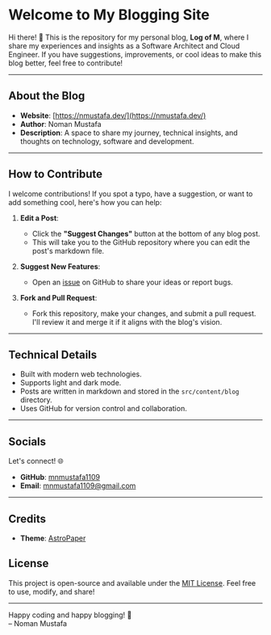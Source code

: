 # Welcome to My Blogging Site

Hi there! 👋 This is the repository for my personal blog, **Log of M**, where I share my experiences and insights as a Software Architect and Cloud Engineer. If you have suggestions, improvements, or cool ideas to make this blog better, feel free to contribute!

---

## About the Blog
- **Website**: [https://nmustafa.dev/](https://nmustafa.dev/)
- **Author**: Noman Mustafa
- **Description**: A space to share my journey, technical insights, and thoughts on technology, software and development.

---

## How to Contribute
I welcome contributions! If you spot a typo, have a suggestion, or want to add something cool, here's how you can help:

1. **Edit a Post**:
    - Click the **"Suggest Changes"** button at the bottom of any blog post.
    - This will take you to the GitHub repository where you can edit the post's markdown file.

2. **Suggest New Features**:
    - Open an [issue](https://github.com/mnmustafa1109/logn/issues) on GitHub to share your ideas or report bugs.

3. **Fork and Pull Request**:
    - Fork this repository, make your changes, and submit a pull request. I'll review it and merge it if it aligns with the blog's vision.

---

## Technical Details
- Built with modern web technologies.
- Supports light and dark mode.
- Posts are written in markdown and stored in the `src/content/blog` directory.
- Uses GitHub for version control and collaboration.

---

## Socials
Let's connect! 🌐
- **GitHub**: [mnmustafa1109](https://github.com/mnmustafa1109)
- **Email**: [mnmustafa1109@gmail.com](mailto:mnmustafa1109@gmail.com)

[//]: # (- **LinkedIn**: [Noman Mustafa]&#40;https://www.linkedin.com/in/noman-mustafa-1109/&#41;)

[//]: # (- **Twitter**: [@nomanmustafa]&#40;https://twitter.com/mnmustafa1109&#41;)

---

## Credits
- **Theme**: [AstroPaper](https://github.com/satnaing/astro-paper)

## License
This project is open-source and available under the [MIT License](https://github.com/mnmustafa1109/logn/blob/main/LICENSE). Feel free to use, modify, and share!

---

Happy coding and happy blogging! 🚀  
– Noman Mustafa
